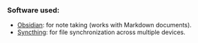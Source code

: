 ### Software used:
- [Obsidian](https://obsidian.md/): for note taking (works with Markdown documents).
- [Syncthing](https://syncthing.net/): for file synchronization across multiple devices. 
